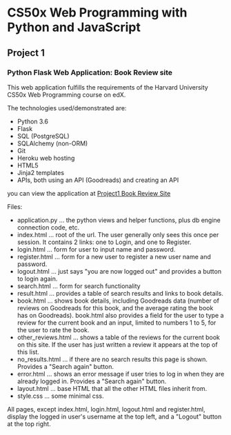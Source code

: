 # CS50x Web Programming with Python and JavaScript

## Project 1

### Python Flask Web Application: Book Review site

This web application fulfills the requirements of the Harvard University CS50x Web Programming course on edX.

The technologies used/demonstrated are:

* Python 3.6
* Flask
* SQL (PostgreSQL)
* SQLAlchemy (non-ORM)
* Git
* Heroku web hosting
* HTML5
* Jinja2 templates
* APIs, both using an API (Goodreads) and creating an API

you can view the application at [Project1 Book Review Site](https://cs50wproject1.herokuapp.com)

Files:

* application.py ... the python views and helper functions, plus db engine connection code, etc.
* index.html ... root of the url. The user generally only sees this once per session. It contains 2 links: one to Login, and one to Register.
* login.html ... form for user to input name and password.
* register.html ... form for a new user to register a new user name and password.
* logout.html ... just says "you are now logged out" and provides a button to login again.
* search.html ... form for search functionality
* result.html ... provides a table of search results and links to book details.
* book.html ... shows book details, including Goodreads data (number of reviews on Goodreads for this book, and the average rating the book has on Goodreads). book.html also provides a field for the user to type a review for the current book and an input, limited to numbers 1 to 5, for the user to rate the book.
* other_reviews.html ... shows a table of the reviews for the current book on this site. If the user has just written a review it appears at the top of this list.
* no_results.html ... if there are no search results this page is shown. Provides a "Search again" button.
* error.html ... shows an error message if user tries to log in when they are already logged in. Provides a "Search again" button.
* layout.html ... base HTML that all the other HTML files inherit from.
* style.css ... some minimal css.

All pages, except index.html, login.html, logout.html and register.html, display the logged in user's username at the top left, and a "Logout" button at the top right.

